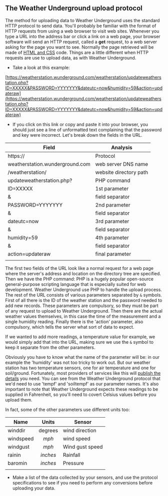 ## The Weather Underground upload protocol

The method for uploading data to Weather Underground uses the standard HTTP protocol to send data. You'll probably be familiar with the format of HTTP requests from using a web browser to visit web sites. Whenever you type a URL into the address bar or click a link on a web page, your browser software will send an HTTP request, called a **get** request, to a web server asking for the page you want to see. Normally the page retrieved will be made of [HTML and CSS](https://www.raspberrypi.org/learning/coder-html-css-lessons/) code.  Things are a little different when HTTP requests are use to upload data, as with Weather Underground.

- Take a look at this example:

[https://weatherstation.wunderground.com/weatherstation/updateweatherstation.php?ID=XXXXX&PASSWORD=YYYYYYY&dateutc=now&humidity=59&action=updateraw](https://weatherstation.wunderground.com/weatherstation/updateweatherstation.php?ID=XXXXX&PASSWORD=YYYYYYY&dateutc=now&humidity=59&action=updateraw)

- If you click on this link or copy and paste it into your browser, you should just see a line of unformatted text complaining that the password and key were incorrect. Let's break down the fields in the URL.

| Field | Analysis |
|-------|----------|
| https:// | Protocol |
| weatherstation.wunderground.com  | web server DNS name |
| /weatherstation/ | website directory path |
| updateweatherstation.php? | PHP command |
| ID=XXXXX| 1st parameter |
| & | field separator |
| PASSWORD=YYYYYYY | 2nd parameter |
| & | field separator |
| dateutc=now | 3rd parameter |
| & | field separator |
| humidity=59 | 4th parameter |
| & | field separator |
| action=updateraw | final parameter |
|||


The first two fields of the URL look like a normal request for a web page where the server's address and location on the directory tree are specified. Then we have the PHP command: PHP is a hugely popular open-source general-purpose scripting language that is especially suited for web development. Weather Underground use PHP to handle the upload process. The rest of the URL consists of various parameters separated by `&` symbols. First of all there is the ID of the weather station and the password needed to add new records. These parameters are compulsory, so they must be part of any request to upload to Weather Underground. Then there are the actual weather values themselves, in this case the time of the measurement and a single humidity reading. Finally there is the 'action' parameter, also compulsory, which tells the server what sort of data to expect.

If we wanted to add more readings, a temperature value for example, we would simply add that into the URL, making sure we use the `&` symbol to keep it separate from the other parameters.

Obviously you have to know what the name of the parameter will be: in our example the 'humidity' was not too tricky to work out. But our weather station has two temperature sensors, one for air temperature and one for soil/ground. Fortunately, most providers of services like this will [publish the details](http://wiki.wunderground.com/index.php/PWS_-_Upload_Protocol) you need. You can see from the Weather Underground protocol that we'd need to use 'tempf' and 'soiltempf' as our parameter names. It's also important to note that Weather Underground expects these readings to be supplied in Fahrenheit, so you'll need to covert Celsius values before you upload them.

In fact, some of the other parameters use different units too:

| Name | Units | Sensor |
|-----|:----:|------|
| winddir| degrees | wind direction|
|windspeed| *mph* | wind speed|
|windgust| *mph* | Wind gust speed|
|rainin| *inches* | Rainfall|
|baromin| *inches* | Pressure|
|||

- Make a list of the data collected by your sensors, and use the protocol specifications to see if you need to perform any conversions before uploading your data.

